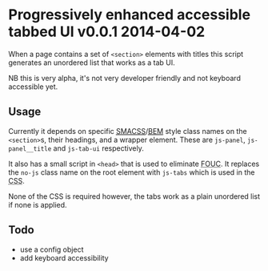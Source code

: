 # Progressively enhanced accessible tabbed UI v0.0.1 2014-04-02

When a page contains a set of `<section>` elements with titles this script generates an unordered list that works as a tab UI.

NB this is very alpha, it's not very developer friendly and not keyboard accessible yet.

## Usage

Currently it depends on specific [<abbr title="Scalable and Modular Architecture for CSS">SMACSS</abbr>](http://smacss.com/)/[<abbr title="Block Element Modifier">BEM</abbr>](http://csswizardry.com/2013/01/mindbemding-getting-your-head-round-bem-syntax/) style class names on the `<section>`s, their headings, and a wrapper element. These are `js-panel`, `js-panel__title` and `js-tab-ui` respectively.

It also has a small script in `<head>` that is used to eliminate <abbr title="Flash of unstyled content">FOUC</abbr>. It replaces the `no-js` class name on the root element with `js-tabs` which is used in the <abbr title="Cascading Style Sheets">CSS</abbr>.

None of the CSS is required however, the tabs work as a plain unordered list if none is applied.

## Todo

- use a config object
- add keyboard accessibility